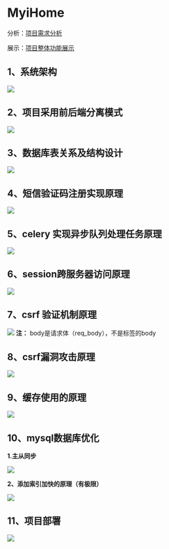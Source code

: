 # MyiHome

分析：[项目需求分析](Analysis.md)

展示：[项目整体功能展示](show.md)

## 1、系统架构
![](系统架构.png)

## 2、项目采用前后端分离模式
![](前后端不分离与分离区别.png)

## 3、数据库表关系及结构设计
![](myihome数据库表关系图.bmp)

## 4、短信验证码注册实现原理
![](短信验证码实现流程.png)

## 5、celery 实现异步队列处理任务原理
![](celery工作原理.png)

## 6、session跨服务器访问原理
![](session跨服务器.png)

## 7、csrf 验证机制原理
![](Csrf验证机制.png)
**注：** body是请求体（req_body），不是标签的body

## 8、csrf漏洞攻击原理
![](csrf漏洞攻击原理.png)

## 9、缓存使用的原理
![](缓存使用过程.png)

## 10、mysql数据库优化
**1.主从同步**

![](mysql主从同步.png)

**2、添加索引加快的原理（有极限）**

![](数据库索引实现原理.png)

## 11、项目部署
![](项目部署.png)
